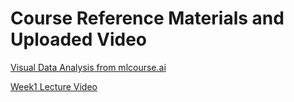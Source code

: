 # Course Reference Materials and Uploaded Video

[Visual Data Analysis from mlcourse.ai](https://github.com/Yorko/mlcourse.ai/tree/master/jupyter_english/topic02_visual_data_analysis)

[Week1 Lecture Video](https://www.youtube.com/watch?v=Q1wmueqkFSA&t=637s)
